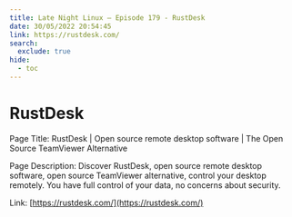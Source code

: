 ```yaml
---
title: Late Night Linux – Episode 179 - RustDesk
date: 30/05/2022 20:54:45
link: https://rustdesk.com/
search:
  exclude: true
hide:
  - toc
---
```


# RustDesk

Page Title: RustDesk | Open source remote desktop software | The Open Source TeamViewer Alternative

Page Description: Discover RustDesk, open source remote desktop software, open source TeamViewer alternative, control your desktop remotely. You have full control of your data, no concerns about security. 

Link: [https://rustdesk.com/](https://rustdesk.com/)